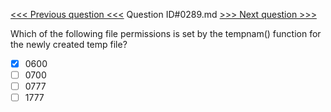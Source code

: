 [<<< Previous question <<<](0288.md)  Question ID#0289.md  [>>> Next question >>>](0290.md) 

Which of the following file permissions is set by the tempnam() function for the newly created temp file?

- [x] 0600
- [ ] 0700
- [ ] 0777
- [ ] 1777
